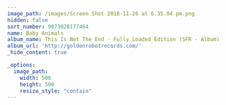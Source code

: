 ```yaml
---
image_path: /images/Screen Shot 2018-11-26 at 6.35.04 pm.png
hidden: false
sort_number: 9873028177464
name: Baby Animals
album_name: This Is Not The End - Fully Loaded Edition (SFR - Album)
album_url: 'http://goldenrobotrecords.com/'
_hide_content: true

_options:
  image_path:
    width: 500
    height: 500
    resize_style: "contain"
---
```

